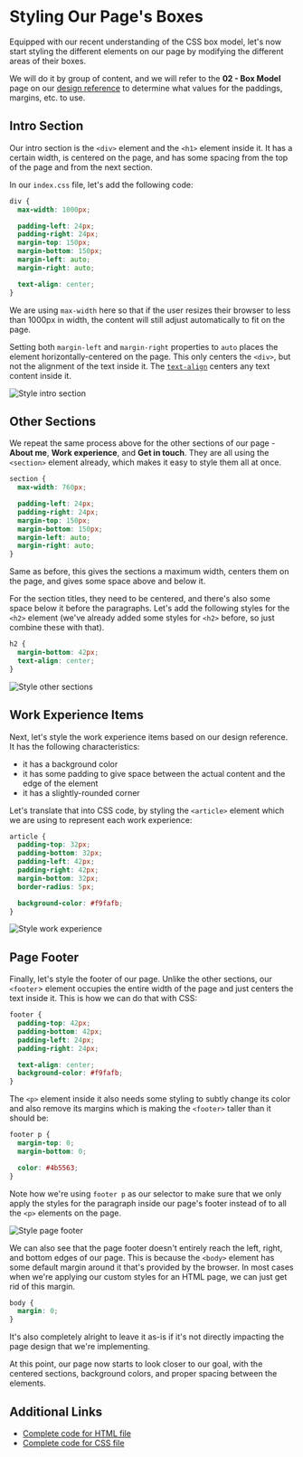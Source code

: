 # Styling Our Page's Boxes

Equipped with our recent understanding of the CSS box model, let's now start styling the different elements on our page by modifying the different areas of their boxes.

We will do it by group of content, and we will refer to the **02 - Box Model** page on our [design reference](https://www.figma.com/community/file/1021339027541178065/Skourse---HTML-%26-CSS-Workshop) to determine what values for the paddings, margins, etc. to use.

## Intro Section

Our intro section is the `<div>` element and the `<h1>` element inside it. It has a certain width, is centered on the page, and has some spacing from the top of the page and from the next section.

In our `index.css` file, let's add the following code:

```css
div {
  max-width: 1000px;

  padding-left: 24px;
  padding-right: 24px;
  margin-top: 150px;
  margin-bottom: 150px;
  margin-left: auto;
  margin-right: auto;

  text-align: center;
}
```

We are using `max-width` here so that if the user resizes their browser to less than 1000px in width, the content will still adjust automatically to fit on the page.

Setting both `margin-left` and `margin-right` properties to `auto` places the element horizontally-centered on the page. This only centers the `<div>`, but not the alignment of the text inside it. The [`text-align`](https://developer.mozilla.org/en-US/docs/Web/CSS/text-align) centers any text content inside it.

![Style intro section](./images/style-intro-section.png)

## Other Sections

We repeat the same process above for the other sections of our page - **About me**, **Work experience**, and **Get in touch**. They are all using the `<section>` element already, which makes it easy to style them all at once.

```css
section {
  max-width: 760px;

  padding-left: 24px;
  padding-right: 24px;
  margin-top: 150px;
  margin-bottom: 150px;
  margin-left: auto;
  margin-right: auto;
}
```

Same as before, this gives the sections a maximum width, centers them on the page, and gives some space above and below it.

For the section titles, they need to be centered, and there's also some space below it before the paragraphs. Let's add the following styles for the `<h2>` element (we've already added some styles for `<h2>` before, so just combine these with that).

```css
h2 {
  margin-bottom: 42px;
  text-align: center;
}
```

![Style other sections](./images/style-other-sections.png)

## Work Experience Items

Next, let's style the work experience items based on our design reference. It has the following characteristics:

- it has a background color
- it has some padding to give space between the actual content and the edge of the element
- it has a slightly-rounded corner

Let's translate that into CSS code, by styling the `<article>` element which we are using to represent each work experience:

```css
article {
  padding-top: 32px;
  padding-bottom: 32px;
  padding-left: 42px;
  padding-right: 42px;
  margin-bottom: 32px;
  border-radius: 5px;

  background-color: #f9fafb;
}
```

![Style work experience](./images/style-work-experience.png)

## Page Footer

Finally, let's style the footer of our page. Unlike the other sections, our `<footer`> element occupies the entire width of the page and just centers the text inside it. This is how we can do that with CSS:

```css
footer {
  padding-top: 42px;
  padding-bottom: 42px;
  padding-left: 24px;
  padding-right: 24px;

  text-align: center;
  background-color: #f9fafb;
}
```

The `<p>` element inside it also needs some styling to subtly change its color and also remove its margins which is making the `<footer>` taller than it should be:

```css
footer p {
  margin-top: 0;
  margin-bottom: 0;

  color: #4b5563;
}
```

Note how we're using `footer p` as our selector to make sure that we only apply the styles for the paragraph inside our page's footer instead of to all the `<p>` elements on the page.

![Style page footer](./images/style-page-footer.png)

We can also see that the page footer doesn't entirely reach the left, right, and bottom edges of our page. This is because the `<body>` element has some default margin around it that's provided by the browser. In most cases when we're applying our custom styles for an HTML page, we can just get rid of this margin.

```css
body {
  margin: 0;
}
```

It's also completely alright to leave it as-is if it's not directly impacting the page design that we're implementing.

At this point, our page now starts to look closer to our goal, with the centered sections, background colors, and proper spacing between the elements.

## Additional Links

- [Complete code for HTML file](https://github.com/arnellebalane/skourse-html-css-workshop/blob/04-box-model/index.html)
- [Complete code for CSS file](https://github.com/arnellebalane/skourse-html-css-workshop/blob/04-box-model/index.css)
